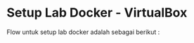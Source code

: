 # Setup Lab Docker - VirtualBox
Flow untuk setup lab docker adalah sebagai berikut :
<p><img src=></p>
